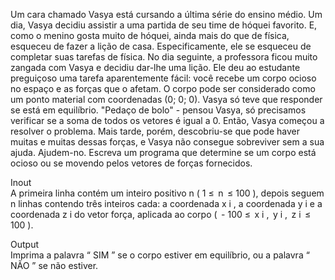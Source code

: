 Um cara chamado Vasya está cursando a última série do ensino médio. Um dia, Vasya decidiu assistir a uma partida de seu time de hóquei favorito. E, como o menino gosta muito de hóquei, ainda mais do que de física, esqueceu de fazer a lição de casa. Especificamente, ele se esqueceu de completar suas tarefas de física. No dia seguinte, a professora ficou muito zangada com Vasya e decidiu dar-lhe uma lição. Ele deu ao estudante preguiçoso uma tarefa aparentemente fácil: você recebe um corpo ocioso no espaço e as forças que o afetam. O corpo pode ser considerado como um ponto material com coordenadas (0; 0; 0). Vasya só teve que responder se está em equilíbrio. "Pedaço de bolo" - pensou Vasya, só precisamos verificar se a soma de todos os vetores é igual a 0. Então, Vasya começou a resolver o problema. Mais tarde, porém, descobriu-se que pode haver muitas e muitas dessas forças, e Vasya não consegue sobreviver sem a sua ajuda. Ajudem-no. Escreva um programa que determine se um corpo está ocioso ou se movendo pelos vetores de forças fornecidos.

Inout  
A primeira linha contém um inteiro positivo n ( 1 ≤  n  ≤ 100 ), depois seguem n linhas contendo três inteiros cada: a coordenada x i , a coordenada y i e a coordenada z i do vetor força, aplicada ao corpo (  - 100 ≤  x i ,  y i ,  z i  ≤ 100 ).

Output  
Imprima a palavra “ SIM ” se o corpo estiver em equilíbrio, ou a palavra “ NÃO ” se não estiver.
